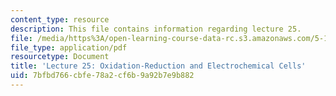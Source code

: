 ```yaml
---
content_type: resource
description: This file contains information regarding lecture 25.
file: /media/https%3A/open-learning-course-data-rc.s3.amazonaws.com/5-111sc-principles-of-chemical-science-fall-2014/7bfbd766cbfe78a2cf6b9a92b7e9b882_MIT5_111F14_Lecture25.pdf
file_type: application/pdf
resourcetype: Document
title: 'Lecture 25: Oxidation-Reduction and Electrochemical Cells'
uid: 7bfbd766-cbfe-78a2-cf6b-9a92b7e9b882
---
```

